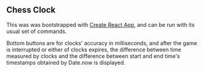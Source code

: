 ## Chess Clock

This was was bootstrapped with [Create React App](https://github.com/facebook/create-react-app), and can be run with its usual set of commands.

Bottom buttons are for clocks' accuracy in milliseconds, and after the game is interrupted or either of clocks expires, the difference between time measured by clocks and the difference between start and end time's timestamps obtained by Date.now is displayed. 